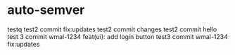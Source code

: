 # auto-semver
testq
test2 commit fix:updates
test2 commit changes
test2 commit hello
test 3 commit wmal-1234 feat(ui): add login button
test3 commit wmal-1234 fix:updates
